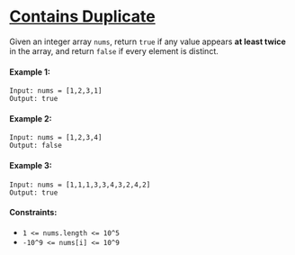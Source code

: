 # [Contains Duplicate](https://leetcode.com/explore/interview/card/top-interview-questions-easy/92/array/578/)
Given an integer array `nums`, return `true` if any value appears **at least twice** in the array, and return `false` if every element is distinct.

#### Example 1:
```
Input: nums = [1,2,3,1]
Output: true
```

#### Example 2:
```
Input: nums = [1,2,3,4]
Output: false
```

#### Example 3:
```
Input: nums = [1,1,1,3,3,4,3,2,4,2]
Output: true
```

#### Constraints:
- `1 <= nums.length <= 10^5`
- `-10^9 <= nums[i] <= 10^9`
